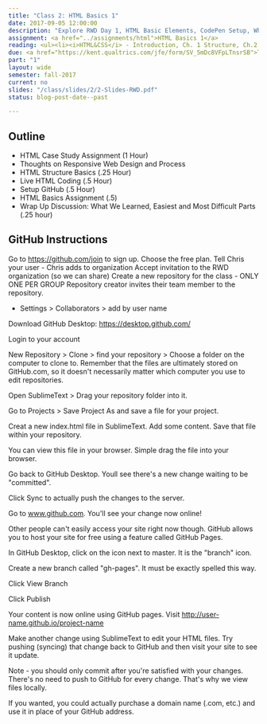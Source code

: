 ```yaml
---
title: "Class 2: HTML Basics 1"
date: 2017-09-05 12:00:00
description: "Explore RWD Day 1, HTML Basic Elements, CodePen Setup, Whiteboard exercise, Work on HTML Basics 1 Challenge"
assignment: <a href="../assignments/html">HTML Basics 1</a>
reading: <ul><li><i>HTML&CSS</i> - Introduction, Ch. 1 Structure, Ch.2 Text<li><a href="https://kent.qualtrics.com/results/public/a2VudC1VUkhfMDdsVXZrWU5SWUdVeGRxLTU5YTQ3OGQ1NmMxODJiMTMwMDM5OGRhOA==#/pages/Page_31c5a8a9-e5c4-4d68-ab46-0da2b850237a">Aggregated Class Survey Results (if interested)</a></li><li><a href="https://www.roberthalf.com/sites/default/files/Media_Root/images/tcg-pdfs/2017_salary_guide_thecreativegroup.pdf?elqTrackId=e98a349efb664070a23add2e970a8bf0&elq=6829f4361cd040e98f2102f5f0754c1f&elqaid=1903&elqat=1&elqCampaignId=">Creative Group Salary Guide (Referenced in Class)</a></li></ul>
due: <a href="https://kent.qualtrics.com/jfe/form/SV_5mDc8VFpLTnsrSB">Take Introductory Survey</a> and <a href="../assignments/casestudy">Explore RWD Group 1</a>
part: "1"
layout: wide
semester: fall-2017
current: no
slides: "/class/slides/2/2-Slides-RWD.pdf"
status: blog-post-date--past

---
```


## Outline

* HTML Case Study Assignment (1 Hour)
* Thoughts on Responsive Web Design and Process
* HTML Structure Basics (.25 Hour)
* Live HTML Coding (.5 Hour)
* Setup GitHub (.5 Hour)
* HTML Basics Assignment (.5)
* Wrap Up Discussion: What We Learned, Easiest and Most Difficult Parts (.25 hour)


## GitHub Instructions

Go to https://github.com/join to sign up.
Choose the free plan.
Tell Chris your user - Chris adds to organization
Accept invitation to the RWD organization (so we can share)
Create a new repository for the class - ONLY ONE PER GROUP
Repository creator invites their team member to the repository.
* Settings > Collaborators > add by user name

Download GitHub Desktop: https://desktop.github.com/

Login to your account

New Repository > Clone > find your repository > Choose a folder on the computer to clone to.  Remember that the files are ultimately stored on GitHub.com, so it doesn't necessarily matter which computer you use to edit repositories.

Open SublimeText > Drag your repository folder into it.

Go to Projects > Save Project As and save a file for your project.

Creat a new index.html file in SublimeText.  Add some content.  Save that file within your repository.

You can view this file in your browser.  Simple drag the file into your browser.

Go back to GitHub Desktop. Youll see there's a new change waiting to be "committed".

Click Sync to actually push the changes to the server.

Go to www.github.com.  You'll see your change now online!

Other people can't easily access your site right now though.  GitHub allows you to host your site for free using a feature called GitHub Pages.

In GitHub Desktop, click on the icon next to master.  It is the "branch" icon.

Create a new branch called "gh-pages".  It must be exactly spelled this way.

Click View Branch

Click Publish

Your content is now online using GitHub pages.  Visit http://user-name.github.io/project-name

Make another change using SublimeText to edit your HTML files.  Try pushing (syncing) that change back to GitHub and then visit your site to see it update.

Note - you should only commit after you're satisfied with your changes.  There's no need to push to GitHub for every change.  That's why we view files locally.

If you wanted, you could actually purchase a domain name (.com, etc.) and use it in place of your GitHub address.
